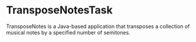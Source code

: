 # TransposeNotesTask
TransposeNotes is a Java-based application that transposes a collection of musical notes by a specified number of semitones.
